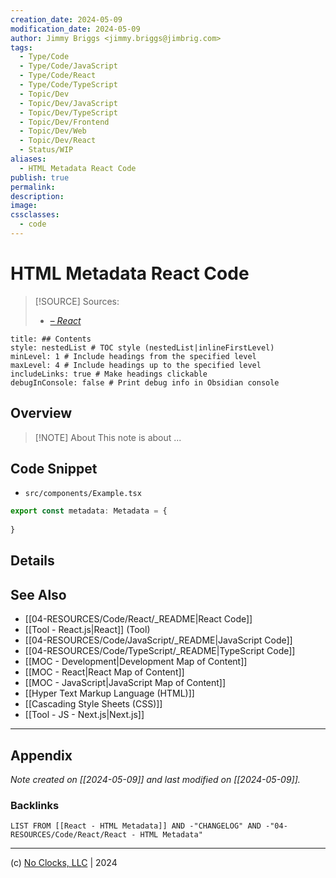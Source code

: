 ```yaml
---
creation_date: 2024-05-09
modification_date: 2024-05-09
author: Jimmy Briggs <jimmy.briggs@jimbrig.com>
tags:
  - Type/Code
  - Type/Code/JavaScript
  - Type/Code/React
  - Type/Code/TypeScript
  - Topic/Dev
  - Topic/Dev/JavaScript
  - Topic/Dev/TypeScript
  - Topic/Dev/Frontend
  - Topic/Dev/Web
  - Topic/Dev/React
  - Status/WIP
aliases:
  - HTML Metadata React Code
publish: true
permalink:
description:
image:
cssclasses:
  - code
---
```


# HTML Metadata React Code

> [!SOURCE] Sources:
> - *[<meta> – React](https://react.dev/reference/react-dom/components/meta)*

```table-of-contents
title: ## Contents 
style: nestedList # TOC style (nestedList|inlineFirstLevel)
minLevel: 1 # Include headings from the specified level
maxLevel: 4 # Include headings up to the specified level
includeLinks: true # Make headings clickable
debugInConsole: false # Print debug info in Obsidian console
```

## Overview

> [!NOTE] About
> This note is about ...


## Code Snippet

- `src/components/Example.tsx`

```typescript
export const metadata: Metadata = {
	
}
```

## Details



## See Also

- [[04-RESOURCES/Code/React/_README|React Code]]
- [[Tool - React.js|React]] (Tool)
- [[04-RESOURCES/Code/JavaScript/_README|JavaScript Code]]
- [[04-RESOURCES/Code/TypeScript/_README|TypeScript Code]]
- [[MOC - Development|Development Map of Content]]
- [[MOC - React|React Map of Content]]
- [[MOC - JavaScript|JavaScript Map of Content]]
- [[Hyper Text Markup Language (HTML)]]
- [[Cascading Style Sheets (CSS)]]
- [[Tool - JS - Next.js|Next.js]]


***

## Appendix

*Note created on [[2024-05-09]] and last modified on [[2024-05-09]].*

### Backlinks

```dataview
LIST FROM [[React - HTML Metadata]] AND -"CHANGELOG" AND -"04-RESOURCES/Code/React/React - HTML Metadata"
```

***

(c) [No Clocks, LLC](https://github.com/noclocks) | 2024
